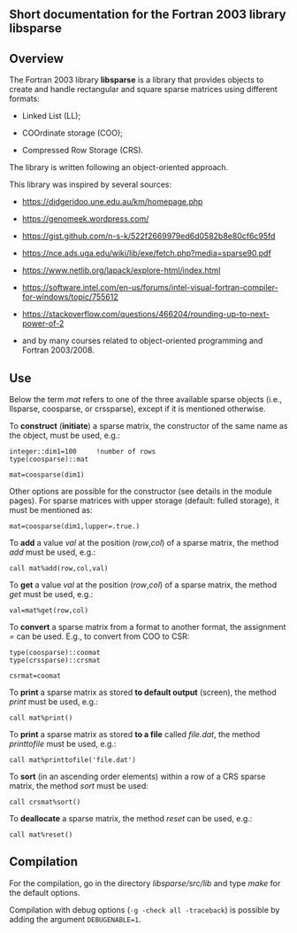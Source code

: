 ## Short documentation for the Fortran 2003 library libsparse  


## Overview  
The Fortran 2003 library __libsparse__ is a library that provides objects to create and handle rectangular and square sparse matrices using different formats:  

 * Linked List (LL);  


 * COOrdinate storage (COO);  


 * Compressed Row Storage (CRS).   


The library is written following an object-oriented approach.  



This library was inspired by several sources:  


 * https://didgeridoo.une.edu.au/km/homepage.php  


 * https://genomeek.wordpress.com/  


 * https://gist.github.com/n-s-k/522f2669979ed6d0582b8e80cf6c95fd  


 * https://nce.ads.uga.edu/wiki/lib/exe/fetch.php?media=sparse90.pdf  


 * https://www.netlib.org/lapack/explore-html/index.html  


 * https://software.intel.com/en-us/forums/intel-visual-fortran-compiler-for-windows/topic/755612  


 * https://stackoverflow.com/questions/466204/rounding-up-to-next-power-of-2 


 * and by many courses related to object-oriented programming and Fortran 2003/2008.  


## Use  

Below the term *mat* refers to one of the three available sparse objects (i.e., llsparse, coosparse, or crssparse), except if it is mentioned otherwise.  

To __construct__ (__initiate__) a sparse matrix, the constructor of the same name as the object, must be used, e.g.:  

````   
integer::dim1=100     !number of rows     
type(coosparse)::mat  
  
mat=coosparse(dim1)  
````  

Other options are possible for the constructor (see details in the module pages). For sparse matrices with upper storage (default: fulled storage), it must be mentioned as:  

````
mat=coosparse(dim1,lupper=.true.)  
````

To __add__ a value *val* at the position (*row*,*col*) of a sparse matrix, the method *add* must be used, e.g.:  

````   
call mat%add(row,col,val)
````  

To __get__ a value *val* at the position (*row*,*col*) of a sparse matrix, the method *get* must be used, e.g.:  

````   
val=mat%get(row,col)
````  

To __convert__  a sparse matrix from a format to another format, the assignment *=* can be used. E.g., to convert from COO to CSR:  

````   
type(coosparse)::coomat  
type(crssparse)::crsmat  
  
csrmat=coomat
````  

To __print__ a sparse matrix as stored __to default output__ (screen), the method *print* must be used, e.g.:  


````
call mat%print()  
````

To __print__ a sparse matrix as stored __to a file__ called *file.dat*, the method *printtofile* must be used, e.g.:  


````
call mat%printtofile('file.dat')  
````

To __sort__ (in an ascending order elements) within a row of a CRS sparse matrix, the method *sort* must be used:  

````
call crsmat%sort()  
````


To __deallocate__  a sparse matrix, the method *reset* can be used, e.g.:  

````   
call mat%reset()  
````  


## Compilation  
For the compilation, go in the directory *libsparse/src/lib* and type *make* for the default options.  

Compilation with debug options (`-g -check all -traceback`) is possible by adding the argument `DEBUGENABLE=1`.  










